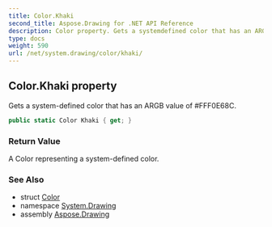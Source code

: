 ```yaml
---
title: Color.Khaki
second_title: Aspose.Drawing for .NET API Reference
description: Color property. Gets a systemdefined color that has an ARGB value of FFF0E68C
type: docs
weight: 590
url: /net/system.drawing/color/khaki/
---
```

## Color.Khaki property

Gets a system-defined color that has an ARGB value of #FFF0E68C.

```csharp
public static Color Khaki { get; }
```

### Return Value

A Color representing a system-defined color.

### See Also

* struct [Color](../)
* namespace [System.Drawing](../../color/)
* assembly [Aspose.Drawing](../../../)


